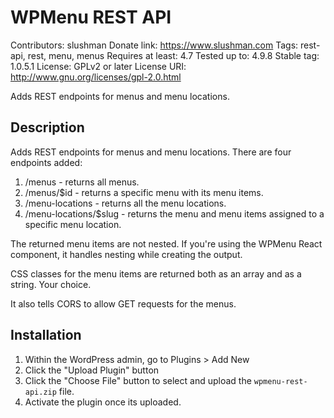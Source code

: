 # WPMenu REST API
Contributors: slushman
Donate link: https://www.slushman.com
Tags: rest-api, rest, menu, menus
Requires at least: 4.7
Tested up to: 4.9.8
Stable tag: 1.0.5.1
License: GPLv2 or later
License URI: http://www.gnu.org/licenses/gpl-2.0.html

Adds REST endpoints for menus and menu locations.

## Description

Adds REST endpoints for menus and menu locations. There are four endpoints added:

1. /menus - returns all menus.
2. /menus/$id - returns a specific menu with its menu items.
3. /menu-locations - returns all the menu locations.
4. /menu-locations/$slug - returns the menu and menu items assigned to a specific menu location.

The returned menu items are not nested. If you're using the WPMenu React component, it handles nesting while creating the output.

CSS classes for the menu items are returned both as an array and as a string. Your choice.

It also tells CORS to allow GET requests for the menus.



## Installation

1. Within the WordPress admin, go to Plugins > Add New
2. Click the "Upload Plugin" button
3. Click the "Choose File" button to select and upload the `wpmenu-rest-api.zip` file.
4. Activate the plugin once its uploaded.